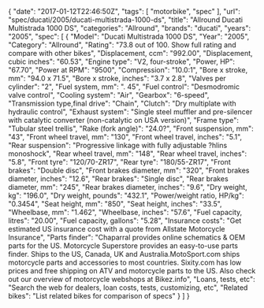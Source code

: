 {
    "date": "2017-01-12T22:46:50Z",
    "tags": [
        "motorbike",
        "spec"
    ],
    "url": "spec\/ducati\/2005\/ducati-multistrada-1000-ds",
    "title": "Allround Ducati Multistrada 1000 DS",
    "categories": "Allround",
    "brands": "ducati",
    "years": "2005",
    "spec": [
        {
            "Model": "Ducati Multistrada 1000 DS",
            "Year": "2005",
            "Category": "Allround",
            "Rating": "73.8 out of 100. Show full rating and compare with other bikes",
            "Displacement, ccm": "992.00",
            "Displacement, cubic inches": "60.53",
            "Engine type": "V2, four-stroke",
            "Power, HP": "67.70",
            "Power at RPM": "9500",
            "Compression": "10.0:1",
            "Bore x stroke, mm": "94.0 x 71.5",
            "Bore x stroke, inches": "3.7 x 2.8",
            "Valves per cylinder": "2",
            "Fuel system, mm": ". 45",
            "Fuel control": "Desmodromic valve control",
            "Cooling system": "Air",
            "Gearbox": "6-speed",
            "Transmission type,final drive": "Chain",
            "Clutch": "Dry multiplate with hydraulic control",
            "Exhaust system": "Single steel muffler and pre-silencer with catalytic converter (non-catalytic on USA version)",
            "Frame type": "Tubular steel trellis",
            "Rake (fork angle)": "24.0?",
            "Front suspension, mm": "43",
            "Front wheel travel, mm": "130",
            "Front wheel travel, inches": "5.1",
            "Rear suspension": "Progressive linkage with fully adjustable ?hlins monoshock",
            "Rear wheel travel, mm": "148",
            "Rear wheel travel, inches": "5.8",
            "Front tyre": "120\/70-ZR17",
            "Rear tyre": "180\/55-ZR17",
            "Front brakes": "Double disc",
            "Front brakes diameter, mm": "320",
            "Front brakes diameter, inches": "12.6",
            "Rear brakes": "Single disc",
            "Rear brakes diameter, mm": "245",
            "Rear brakes diameter, inches": "9.6",
            "Dry weight, kg": "196.0",
            "Dry weight, pounds": "432.1",
            "Power\/weight ratio, HP\/kg": "0.3454",
            "Seat height, mm": "850",
            "Seat height, inches": "33.5",
            "Wheelbase, mm": "1.462",
            "Wheelbase, inches": "57.6",
            "Fuel capacity, litres": "20.00",
            "Fuel capacity, gallons": "5.28",
            "Insurance costs": "Get estimated US insurance cost with a quote from Allstate Motorcycle Insurance",
            "Parts finder": "Chaparral provides online schematics & OEM parts for the US.   Motorcycle Superstore provides an easy-to-use parts finder. Ships to the US, Canada, UK and Australia.MotoSport.com ships motorcycle parts and accessories to most countries.    Sixity.com has low prices and free shipping on ATV and motorcycle parts to the US. Also check out our overview of motorcycle webshops at Bikez.info",
            "Loans, tests, etc": "Search the web for dealers, loan costs, tests, customizing, etc",
            "Related bikes": "List related bikes for comparison of specs"
        }
    ]
}